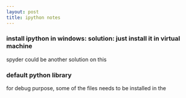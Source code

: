 ```yaml
---
layout: post
title: ipython notes
---
```




### install ipython in windows: solution: just install it in virtual machine
spyder could be another solution on this


### default python library

for debug purpose, some of the files needs to be installed in the 
